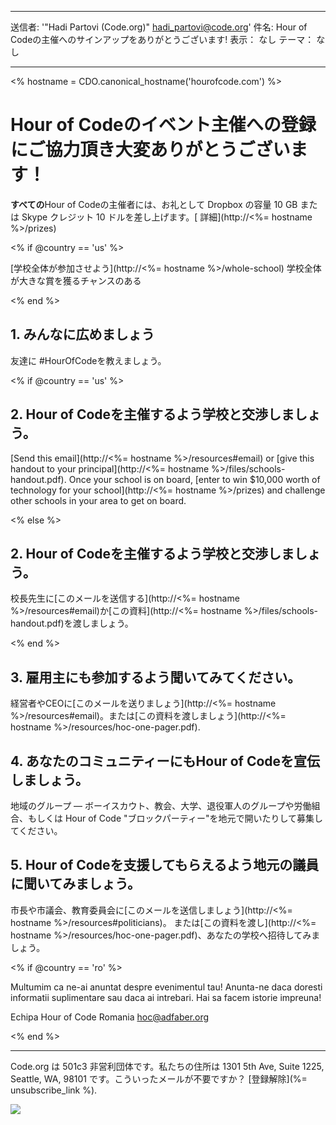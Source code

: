 * * *

送信者: '"Hadi Partovi (Code.org)" [&#104;&#x61;&#x64;&#105;&#x5f;&#112;&#x61;&#x72;&#116;&#x6f;&#118;&#x69;&#x40;&#99;&#x6f;&#100;&#x65;&#x2e;&#111;&#x72;&#103;](&#109;&#x61;&#105;&#x6c;&#x74;&#111;&#x3a;&#104;&#x61;&#x64;&#105;&#x5f;&#112;&#x61;&#x72;&#116;&#x6f;&#118;&#x69;&#x40;&#99;&#x6f;&#100;&#x65;&#x2e;&#111;&#x72;&#103;)' 件名: Hour of Codeの主催へのサインアップをありがとうございます! 表示： なし テーマ： なし

* * *

<% hostname = CDO.canonical_hostname('hourofcode.com') %>

# Hour of Codeのイベント主催への登録にご協力頂き大変ありがとうございます！

**すべての**Hour of Codeの主催者には、お礼として Dropbox の容量 10 GB または Skype クレジット 10 ドルを差し上げます。[ 詳細](http://<%= hostname %>/prizes)

<% if @country == 'us' %>

[学校全体が参加させよう](http://<%= hostname %>/whole-school) 学校全体が大きな賞を獲るチャンスのある

<% end %>

## 1. みんなに広めましょう

友達に #HourOfCodeを教えましょう。

<% if @country == 'us' %>

## 2. Hour of Codeを主催するよう学校と交渉しましょう。

[Send this email](http://<%= hostname %>/resources#email) or [give this handout to your principal](http://<%= hostname %>/files/schools-handout.pdf). Once your school is on board, [enter to win $10,000 worth of technology for your school](http://<%= hostname %>/prizes) and challenge other schools in your area to get on board.

<% else %>

## 2. Hour of Codeを主催するよう学校と交渉しましょう。

校長先生に[このメールを送信する](http://<%= hostname %>/resources#email)か[この資料](http://<%= hostname %>/files/schools-handout.pdf)を渡しましょう。

<% end %>

## 3. 雇用主にも参加するよう聞いてみてください。

経営者やCEOに[このメールを送りましょう](http://<%= hostname %>/resources#email)。または[この資料を渡しましょう](http://<%= hostname %>/resources/hoc-one-pager.pdf).

## 4. あなたのコミュニティーにもHour of Codeを宣伝しましょう。

地域のグループ — ボーイスカウト、教会、大学、退役軍人のグループや労働組合、もしくは Hour of Code "ブロックパーティー"を地元で開いたりして募集してください。

## 5. Hour of Codeを支援してもらえるよう地元の議員に聞いてみましょう。

市長や市議会、教育委員会に[このメールを送信しましょう](http://<%= hostname %>/resources#politicians)。 または[この資料を渡し](http://<%= hostname %>/resources/hoc-one-pager.pdf)、あなたの学校へ招待してみましょう。

<% if @country == 'ro' %>

Multumim ca ne-ai anuntat despre evenimentul tau! Anunta-ne daca doresti informatii suplimentare sau daca ai intrebari. Hai sa facem istorie impreuna!

Echipa Hour of Code Romania hoc@adfaber.org

<% end %>

* * *

Code.org は 501c3 非営利団体です。私たちの住所は 1301 5th Ave, Suite 1225, Seattle, WA, 98101 です。こういったメールが不要ですか？ [登録解除](%= unsubscribe_link %).

![](<%= tracking_pixel %>)